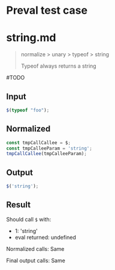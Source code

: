# Preval test case

# string.md

> normalize > unary > typeof > string
>
> Typeof always returns a string

#TODO

## Input

`````js filename=intro
$(typeof "foo");
`````

## Normalized

`````js filename=intro
const tmpCallCallee = $;
const tmpCalleeParam = 'string';
tmpCallCallee(tmpCalleeParam);
`````

## Output

`````js filename=intro
$('string');
`````

## Result

Should call `$` with:
 - 1: 'string'
 - eval returned: undefined

Normalized calls: Same

Final output calls: Same
